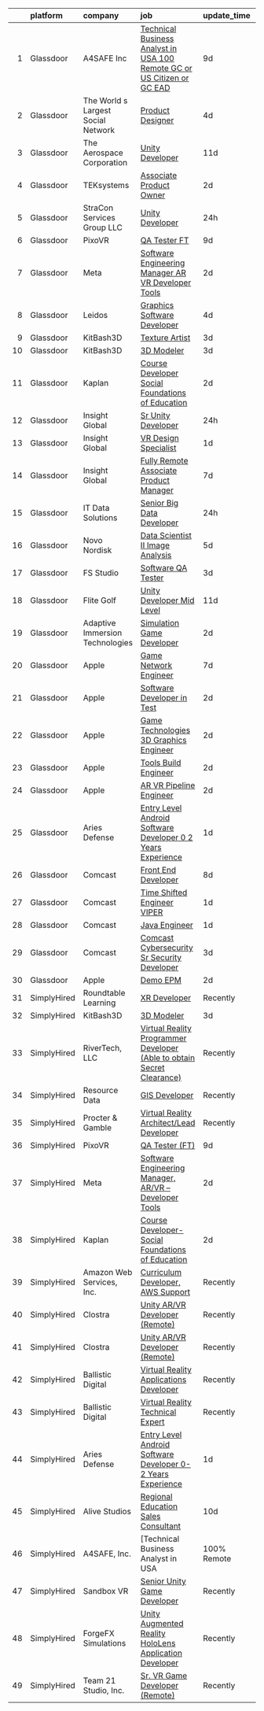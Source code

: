 

|    | platform    | company                            | job                                                                                                                                                                                                                                                                                                                                                                                                                                                                                                                                                                                                                                                                                                                                                                                                                                                                                                                                                                                                                                                                                                                                                                                                                                                                                                                                                                                                                                                                                                                                                                                             | update_time   | location          |
|---:|:------------|:-----------------------------------|:------------------------------------------------------------------------------------------------------------------------------------------------------------------------------------------------------------------------------------------------------------------------------------------------------------------------------------------------------------------------------------------------------------------------------------------------------------------------------------------------------------------------------------------------------------------------------------------------------------------------------------------------------------------------------------------------------------------------------------------------------------------------------------------------------------------------------------------------------------------------------------------------------------------------------------------------------------------------------------------------------------------------------------------------------------------------------------------------------------------------------------------------------------------------------------------------------------------------------------------------------------------------------------------------------------------------------------------------------------------------------------------------------------------------------------------------------------------------------------------------------------------------------------------------------------------------------------------------|:--------------|:------------------|
|  1 | Glassdoor   | A4SAFE  Inc                        | [Technical Business Analyst in USA  100  Remote   GC or US Citizen or GC EAD](https://www.glassdoor.com/partner/jobListing.htm?pos=111&ao=1110586&s=58&guid=000001824ddc0cc4a8c3e9b3a52ce299&src=GD_JOB_AD&t=SR&vt=w&ea=1&cs=1_1a73aae0&cb=1659163643446&jobListingId=1008017367804&cpc=1CBFC3E34E2A31FF&jrtk=3-0-1g96to37nk631801-1g96to387ii0h800-4e729734204b6929--6NYlbfkN0Bzkuy17zoNwKMVjyusHhR7JNYo3SmelKzW8jp1Pa4Tk0S1mKZ-8FqdwqqGS5QzOSmhHWc95M_u__2mHa1wEqPq6uyFGQ2tA70JR41NEDhxdp4vo29-oZjl3DtDidIlmjefDTGDaHjY37ZOjWM5d30Ov0BLUL7i7906JPhEPHnMAkIERW1iyXZ5_1qtk24qwO7rTmMNuJGjkgv-Wfk1RW0jpgJswBiPwmFRfw9hEXARhn2RSI3o7iDX13xPw0LfYIgZ6u1WwapAy6843WFGq6M5ImEK1qRBzkeGgxhBfiSOxiEF_MIYaJsD2Plk4tpvdL-HR5aeP4zPi14h_UMJUEyMNkgMELLLpzWHxV7lLLGuzERvNDuWovKRsqC_Mv9xGy1yURlySvfplLWUn63tn1YzLg9Bd_1xrb6y9vc4sRSnNd8fkpG9kJIdBHGbnzQMHiztvLg4L6OYkS_aRji03-puumIR43Ztrsna6GSzrnO_3HoGfxvi9NdNYkPd0kgLAoyTu7HGmDM9rcl5k0m38SuIMCUysMDfzLoQiUWM2D9BMRCVujuR_gyI7oNLIllZGn8%3D)                                                                                                                                                                                                                                                                                                                                                                                                                                                                                                                                                                                                            | 9d            | Remote            |
|  2 | Glassdoor   | The World s Largest Social Network | [Product Designer](https://www.glassdoor.com/partner/jobListing.htm?pos=118&ao=1110586&s=58&guid=000001824ddc0cc4a8c3e9b3a52ce299&src=GD_JOB_AD&t=SR&vt=w&ea=1&cs=1_f75549e0&cb=1659163643447&jobListingId=1008029344286&cpc=6FC5BA77C9A4CD78&jrtk=3-0-1g96to37nk631801-1g96to387ii0h800-9038949e2b442817--6NYlbfkN0DSgjPPcnEdvoK3uuxfISLALE6pB1FR7YSHOr_tSg5_QGIhoz_2VqUepdcKLBLI_zT0NNf9qMDHy8U3JDrQpA59ZuLrOf4dCOabAlPdJThbn0idJRgoi3nAMvGzuK-IiTumMQNc6q0RpHt-2PUkvL5rFLaB3SvVYMJY5UWoLVAIzs_H03jbNn14KiiWui2iPdwHA8ZyYnEg0437cBV8YkTwAl4BaCIg865q4tGzgEf_nVyrzzmEWdDylC5EJhsHQFrWd25otowlJXSjXItfIOJ721tbz-bdjtohkBKuYR-q42jn_BH81pWDN89Xja5zaZEBzV7jk75WFAbvFXxpK4-knJaxAYca2P2KrDI6G46rif_j9pVTraSuMwOHFyStnOtYNk0OY1C61QmJIIvI-f8oSSp89E_SKxIIDUXUpXRcTLBgKtSwDqY7e1Hut1yUEoh-nwZkzhVDaD-8YjOGdLNIdaZd8RZ24HHanQQGHfywEcRzHznJEQ_UsL0GLNsHg5u4qJGe4pDCdH-WScFairQWswWPEgUTNjt29l1PTGh_3OMlT4vGpCdK1QXZ_1ln3a-yzOGs02k0eQ%3D%3D)                                                                                                                                                                                                                                                                                                                                                                                                                                                                                                                                                                                                                                                         | 4d            | New York, NY      |
|  3 | Glassdoor   | The Aerospace Corporation          | [Unity Developer](https://www.glassdoor.com/partner/jobListing.htm?pos=125&ao=1136043&s=58&guid=000001824ddc0cc4a8c3e9b3a52ce299&src=GD_JOB_AD&t=SR&vt=w&cs=1_3ed6edcd&cb=1659163643447&jobListingId=1008012132764&jrtk=3-0-1g96to37nk631801-1g96to387ii0h800-fef2804917813571-)                                                                                                                                                                                                                                                                                                                                                                                                                                                                                                                                                                                                                                                                                                                                                                                                                                                                                                                                                                                                                                                                                                                                                                                                                                                                                                                | 11d           | El Segundo, CA    |
|  4 | Glassdoor   | TEKsystems                         | [Associate Product Owner](https://www.glassdoor.com/partner/jobListing.htm?pos=120&ao=1110586&s=58&guid=000001824ddc0cc4a8c3e9b3a52ce299&src=GD_JOB_AD&t=SR&vt=w&cs=1_dbeb4d37&cb=1659163643447&jobListingId=1008032487080&cpc=3DB599BF2F4828F0&jrtk=3-0-1g96to37nk631801-1g96to387ii0h800-a55489f538c5820a--6NYlbfkN0AuKz8EBO1xHDEL7V2YF9xF3dC_I9B9i-Zw2Jh8clPMK9BxhHDJszxSyW718EipT5MRb1RPreu3BMepAQHA6vQyt1XpZbiBov7clswVV1lKmYoFbWZn2kAxSjmx40CgiJy2SV_JM8L7_IL3EsY5jqs66t7oBhdkBprE5mjkVAXBa6wRnZbFZQ_UMTfeEiITi57RWgfLK70FYKoLs6YdljSXyQPnP8FYhecTmT2nFnxw9mThT9XhmZnzOmOEGKlSkGKlM4F0C2NfZCFWHoWWKqfz2NZKnVrjEM_MPBvx-yk8yEjmzrsPk3K7HtQtse1wKN6wjD_8p5pkuPnu-4wNLXxR4IPVbcIyOsTauqbYjdlPd1BLD0qWt-CStEnoIXnuf6NO7hWtEu8ChhAUc52-TEnN7LZDpfTOgHPHU5bZ_N8wRaRbcVLprKICgh22IBp3J7B6zrtDbYqpKmGSG71KYIo3xOmq7UYvavhSYc7LS7sgU2kzu9i43Jwpt_Q6yP003J75pJkbxaMZpFW4rIyOWZLwDB5XWsl2PErC7fJXLu0d1jzp3iPUE5oKvIi-t781dl9VrUDHl2ic41DXjB7E_IyS5boiUKliB3X85dvBoMNWBwwQLhc5daO7iKeXukl2HGN8XNr7-X938p_YRxm6jsMbvUBr7Gj8YB5va3JrLQNtRAjo51w9lYLKDC01ovIjZ9Cxus8AfeNEZKenV7yfdS7DnmSDuk1UiZQYkQh-nSczjdphrlbgzR30cEgr04_yNvB4o49faHJcb84HebLJhUCcPod_MgmXptFkkRg6EZ5K_5eTOlx12uZrH1FHGXNyj7NuG6XLaurANrzxo7mZGS9WcwpDzwjERvBGdclOkT2o4iPkSNE2dmf8aPM5JaJmVwEV_BoS1SNEIucioXAG4pJqvC8cfEB7zYLm3wIA690ryLHI72_eWAiW2W_SaJ53BB4%3D)                                                                                                                                                                                                                                                                     | 2d            | Tampa, FL         |
|  5 | Glassdoor   | StraCon Services Group  LLC        | [Unity Developer](https://www.glassdoor.com/partner/jobListing.htm?pos=128&ao=1136043&s=58&guid=000001824ddc0cc4a8c3e9b3a52ce299&src=GD_JOB_AD&t=SR&vt=w&ea=1&cs=1_9c77e156&cb=1659163643447&jobListingId=1008038469136&jrtk=3-0-1g96to37nk631801-1g96to387ii0h800-7134acc55a798616-)                                                                                                                                                                                                                                                                                                                                                                                                                                                                                                                                                                                                                                                                                                                                                                                                                                                                                                                                                                                                                                                                                                                                                                                                                                                                                                           | 24h           | Orlando, FL       |
|  6 | Glassdoor   | PixoVR                             | [QA Tester  FT ](https://www.glassdoor.com/partner/jobListing.htm?pos=127&ao=1136043&s=58&guid=000001824ddc0cc4a8c3e9b3a52ce299&src=GD_JOB_AD&t=SR&vt=w&ea=1&cs=1_161a3e43&cb=1659163643447&jobListingId=1008017269943&jrtk=3-0-1g96to37nk631801-1g96to387ii0h800-5dcf3cc7dc0a290a-)                                                                                                                                                                                                                                                                                                                                                                                                                                                                                                                                                                                                                                                                                                                                                                                                                                                                                                                                                                                                                                                                                                                                                                                                                                                                                                            | 9d            | Remote            |
|  7 | Glassdoor   | Meta                               | [Software Engineering Manager  AR VR   Developer Tools](https://www.glassdoor.com/partner/jobListing.htm?pos=110&ao=1110586&s=58&guid=000001824ddc0cc4a8c3e9b3a52ce299&src=GD_JOB_AD&t=SR&vt=w&cs=1_eae08205&cb=1659163643445&jobListingId=1008033314231&cpc=155EB9D5185558AF&jrtk=3-0-1g96to37nk631801-1g96to387ii0h800-2b621683bd873ed9--6NYlbfkN0DYl4UJW4r1Vl7FEn6T9F-rD9lpC-0oMJVSiWjK_MGUd5ZxEn957iThda3zHpNlLYMzIMMofjPsMcFAgfZAR4LPTm-VfDD-IC2pjQZ-ok1-flvlvJ1mcUYmCTq3w-eLjkBh4J2IownPfHKQQ57-Cu7Hgz3SS69Euod-Q4gtsyimYu3cZvF6XCUCIVBdM1nOa3y7Yy0Z3zbx2HAZtb1IX0K1SR3uFdNnmfPLkFpmQs1Cvs1GFLc4tgKXVic6cNk0PvjkgOZu4qEOhbuWXWsEtqwsV9QkNW_zdW1IRj3P1-3uk1dJNNk7S5YFr_nlxAoD2fdJ1sgwdPPQKObyTmwTdT-rrNPwX5gDyxnrrUWYOBNjOGXrUITYhwe08FGepYo_TFj84mcD836iWA6mCdHQhvOCT3Q4JFSeNg3HnFt98jCt-DJzDrokqtd9rElpfJu4Dvx6e9wIN_5fXFXBA5kE1R7rpa7roYWQg6uQkmMBaYaU6u0GeMoIO9rJ3tjq_6Xjbd4h7VhYH9XxT2FXboLqXKQBcRAq-nMVq1VMpOiiIO1vqbgqMkG2Ixbq4q0FxyMk0ICCaDW46qAV8ZFWukEF16L66S8Vs7YEygmVi6_jmJ5-37CLFtMs2Y4BSyIwrLUIFho8dKQo4fLIUE9_otIoE9QQ5IYP72WijtzfCzmK9tMTr1WIgeae-X8M2-nWSzGqt9m1y6KOKfcfZu0me8gXpOB04EfJ2py17b86qKNVj-zak1u21CcoZR_GJZdfsuu8kRjj3hqe8CKiDQxXqVJmNEZX_7O_3bNKwUX9qEsj6s3CLgoUlFjPw9bfhs1VR1GXtfyvTVJG06wLm3huPhxN0J7m85o0gL5nhEEgsDtEcds2Ldn9F9NmYkfVyx0swvdV2e78YsbDVZ9qB0IsJXY_jyY89CQ5yiQ7hPJMLZvmF0w6Nts2JMyTKWvvgvWK-H2T4XyXVxm886kmg9Iev5BP6eeQ1vlHy-dj28IW5oSw5s623VjX5gwLYeGkFBEfhmIIQ8zU-jPIMHQom33jvO-Fnjy5K3LjgYoR88ag9FSGzd7k4g%3D%3D)                                                                                                                         | 2d            | Remote            |
|  8 | Glassdoor   | Leidos                             | [Graphics Software Developer](https://www.glassdoor.com/partner/jobListing.htm?pos=108&ao=1110586&s=58&guid=000001824ddc0cc4a8c3e9b3a52ce299&src=GD_JOB_AD&t=SR&vt=w&cs=1_2d11fd09&cb=1659163643444&jobListingId=1008027833913&cpc=84DBBAA61F05C438&jrtk=3-0-1g96to37nk631801-1g96to387ii0h800-48feed5ef6027a99--6NYlbfkN0CZUO70VSdYKA8PR3jfrSh5ljhqJhfDt0PzQCMubt8cRihWbmqO_-Ccw6DGinMZCyK9iFGF2m3zQXYSVf3gj5u22JEE2fhBMmrn5Farml-K2TjGaiCGyM5ixBpuQ3sT9Ft9XVUQjS6XlIheo2Etwxsz0_Kx1THjwjCAp6ii9gKe-55Sst9blIAKLtrAfMsFvnxvv5o8_OBXxK1pnIwRfX5NYn8zC4Y_2ezBVlFzGZbxGeU5Qm2lG2UAf47CFZEA-GQbSrUnO5FPZryepHonMDk1iUxucNxDFOGwZRUOpyIESeGyqMVdkroBGr2qSLG5x47KfJ3xLTHvaaMuflzKPIqMZAllCxQaFvzaSO1htxmJgkNrwIzbLkq66lct2DVASFBYl0mqkL2Yt-r7SITP-tZ6Ix9Wr6nE_GegJo8TSDLvsRSYTtR2zngs_x_6rQvtAflRoQaXDAvWzYw4OKuYmuZszikk1CQF5epIHbEvnR_u5SI4jUmfgThW_cd2gBoFLh3eU3_EsG6Y1y1KLzLHptnjDNCqdE10cjC70dVPIOrhxquyf1z84Yf_ScQYtnSnS-pRzv2-eNZ2eLVlQ79uFw3RQHnky4IAxa9sxRJ3sOEDW0weIotwSUhb)                                                                                                                                                                                                                                                                                                                                                                                                                                                                                                                                                                                                               | 4d            | Bethesda, MD      |
|  9 | Glassdoor   | KitBash3D                          | [Texture Artist](https://www.glassdoor.com/partner/jobListing.htm?pos=122&ao=1136043&s=58&guid=000001824ddc0cc4a8c3e9b3a52ce299&src=GD_JOB_AD&t=SR&vt=w&ea=1&cs=1_31c83650&cb=1659163643447&jobListingId=1008031970276&jrtk=3-0-1g96to37nk631801-1g96to387ii0h800-d8862ebacd634d68-)                                                                                                                                                                                                                                                                                                                                                                                                                                                                                                                                                                                                                                                                                                                                                                                                                                                                                                                                                                                                                                                                                                                                                                                                                                                                                                            | 3d            | Remote            |
| 10 | Glassdoor   | KitBash3D                          | [3D Modeler](https://www.glassdoor.com/partner/jobListing.htm?pos=121&ao=1136043&s=58&guid=000001824ddc0cc4a8c3e9b3a52ce299&src=GD_JOB_AD&t=SR&vt=w&ea=1&cs=1_e92190a5&cb=1659163643447&jobListingId=1008031974256&jrtk=3-0-1g96to37nk631801-1g96to387ii0h800-52dbfb2fe48990f3-)                                                                                                                                                                                                                                                                                                                                                                                                                                                                                                                                                                                                                                                                                                                                                                                                                                                                                                                                                                                                                                                                                                                                                                                                                                                                                                                | 3d            | Remote            |
| 11 | Glassdoor   | Kaplan                             | [Course Developer  Social Foundations of Education](https://www.glassdoor.com/partner/jobListing.htm?pos=126&ao=1136043&s=58&guid=000001824ddc0cc4a8c3e9b3a52ce299&src=GD_JOB_AD&t=SR&vt=w&ea=1&cs=1_5eb266c4&cb=1659163643447&jobListingId=1008032995009&jrtk=3-0-1g96to37nk631801-1g96to387ii0h800-c6080bd60cb4adfe-)                                                                                                                                                                                                                                                                                                                                                                                                                                                                                                                                                                                                                                                                                                                                                                                                                                                                                                                                                                                                                                                                                                                                                                                                                                                                         | 2d            | Remote            |
| 12 | Glassdoor   | Insight Global                     | [Sr  Unity Developer](https://www.glassdoor.com/partner/jobListing.htm?pos=116&ao=1110586&s=58&guid=000001824ddc0cc4a8c3e9b3a52ce299&src=GD_JOB_AD&t=SR&vt=w&cs=1_76f67e7e&cb=1659163643446&jobListingId=1008038278685&cpc=334ABAF5D42DC775&jrtk=3-0-1g96to37nk631801-1g96to387ii0h800-e19aa6b1c1b417fa--6NYlbfkN0BKkHZu3wF05EeDimN_p6sYpKCMArvwa95YdH7UpkaBCqc7l59Erwqcl-ZxWPl_M-nMFrIrP2HCqaSz8OJtbndy3ElnA6s2NjEZrg5NfOJACGd3KfWXulvqsyNY-KeSEd65AOfi0YfAvLuYoYQhDVkeXir-2GY0vJJvgUfToR9cNf1mCkbP5mbPNyrBSSty-GisrgGcjFd2UT7ZXk0RU08stF67vwF6ZFrU2pTgoOKbyBcTLohn3bBoYANE909ef_TGpUY63apSNrlOrkoPxAbOAs1OlSFmcoZA2bORHRZn78iECj6ruvr0QkeGkqxWeo_pdwBQpFxYMEG-sQTOPZxgCKqYgvL_ebxNOBnYIvHACnyLXNrcGI-XTU0E5MtVWKsi4jkYziC36Qc4u0aA2Z8Tn4KgCx6ajmJa0cFLBMHncM5zjkEcCPvMWcO84Y_WM3MVELE8nWh4mfB2E7HWioGUycogKGUON7GCRfrmFj6SHg%3D%3D)                                                                                                                                                                                                                                                                                                                                                                                                                                                                                                                                                                                                                                                                                                                                                           | 24h           | Cleveland, OH     |
| 13 | Glassdoor   | Insight Global                     | [VR Design Specialist](https://www.glassdoor.com/partner/jobListing.htm?pos=119&ao=1110586&s=58&guid=000001824ddc0cc4a8c3e9b3a52ce299&src=GD_JOB_AD&t=SR&vt=w&cs=1_7d1d6086&cb=1659163643446&jobListingId=1008035772559&cpc=654405A9B1E0A9F5&jrtk=3-0-1g96to37nk631801-1g96to387ii0h800-1f523f20e267ad53--6NYlbfkN0BKkHZu3wF05EeDimN_p6sYpKCMArvwa95YdH7UpkaBCqc7l59ErwqcW1X0QHlaD0_NXj71vWTBEE88Jl1PBep6NzOXN4_Xl_0kC9xFjc1ZsfeFkzzC8yE5Lm4j_bfyQ3Dkn5rsPpL0pK2IXuXRLlPSD2dwTDaxjbtfKZAMtnpk6TUzB-ls8qYJaGEs19p70jKEM6YFDe2DBOjw4KCEUnTOkjXqIPoZd7DngwNiaVnQNKO6xiOgGI1d84-8dhPcCVgze4WzOtIMeuClsrlKLsXy706Z8Tli-b5dt7rGpeUDfwN522cyfp6ZgFnMDMQ89hI8u3oSeTjXUJSCKoRD5R9I3Vq8L-bE1Q9OQ8jhfpuVdtrdAUPjCpV_hvWHnt0RgkQnc50B7vXTSTs0HWopECtPWKkqXMJJdR7ElHBTzdYfJ796af_Spp0lge277N09va7nwRXrmZgKOcqTXsd6MQOLt7ITOprKuxUmMgSAjfG7Uw%3D%3D)                                                                                                                                                                                                                                                                                                                                                                                                                                                                                                                                                                                                                                                                                                                                                          | 1d            | Gladstone, NJ     |
| 14 | Glassdoor   | Insight Global                     | [Fully Remote Associate Product Manager](https://www.glassdoor.com/partner/jobListing.htm?pos=117&ao=1110586&s=58&guid=000001824ddc0cc4a8c3e9b3a52ce299&src=GD_JOB_AD&t=SR&vt=w&ea=1&cs=1_f1f456f2&cb=1659163643447&jobListingId=1008023392156&cpc=8795CF9063CD573D&jrtk=3-0-1g96to37nk631801-1g96to387ii0h800-7355886ae8b88959--6NYlbfkN0BKkHZu3wF05EeDimN_p6sYpKCMArvwa95YdH7UpkaBCobj99dZAfyuOw_pJhN_7TGQYR325BNPyDYsZBdNgOrXFSvqNRxKerAgAsxKE4CFWWKq_MXcrGD-M52KSz8AN-LdRWXmhADy1WUaQFA0eg_V-8GS9eWJ0Be_s4QnEch14VedCZ4mRCOjVA0jWHIe6T2kR1c4sjMerJLv9XOF6yjA1MwQZJdikhTMMb7iDH4T08A5ouKKTPNTgPlghXKTfG2yRLvCoB2awMxJwt4EeTmcT45wbAjST8tGq0U4fU02NUdOltoNESDxQP-sODkG7vCJ-BxdaSTOr3pTbHlQUdegiT67jn11FAhRuH9AXZzDRSu36X_JXYGMFND8qLfOieileUIVAvgJODkvbyuptyCl-9jcUA6fQlrjtTj4kCuiu5XDsM395vdFHwtbK3rbVlQ0-7GL3X1ShJBzeLvy2jmK0y0q4Gi8xODCc6L-mMvzKu9S601hRck_MDEP_G6BE3yydy_OvQv5cWUNaXQvhtXtQzfnRj-4kZo%3D)                                                                                                                                                                                                                                                                                                                                                                                                                                                                                                                                                                                                                                                                                 | 7d            | Remote            |
| 15 | Glassdoor   | IT Data Solutions                  | [Senior Big Data Developer](https://www.glassdoor.com/partner/jobListing.htm?pos=130&ao=1136043&s=58&guid=000001824ddc0cc4a8c3e9b3a52ce299&src=GD_JOB_AD&t=SR&vt=w&cs=1_ff427a93&cb=1659163643447&jobListingId=1008038434078&jrtk=3-0-1g96to37nk631801-1g96to387ii0h800-83ec1623fc7e7619-)                                                                                                                                                                                                                                                                                                                                                                                                                                                                                                                                                                                                                                                                                                                                                                                                                                                                                                                                                                                                                                                                                                                                                                                                                                                                                                      | 24h           | Remote            |
| 16 | Glassdoor   | Novo Nordisk                       | [Data Scientist II   Image Analysis](https://www.glassdoor.com/partner/jobListing.htm?pos=101&ao=1110586&s=58&guid=000001824ddc0cc4a8c3e9b3a52ce299&src=GD_JOB_AD&t=SR&vt=w&cs=1_11e92658&cb=1659163643443&jobListingId=1008025429265&cpc=4D489A1B82E31BBF&jrtk=3-0-1g96to37nk631801-1g96to387ii0h800-5f91656e5ecc84ea--6NYlbfkN0CwTb2KBSy5XqLXEHj5_mYBmDWKOk7XTvk_LICJOppi7cB4B2F4ZeEB2sl2BCaugXa4GCU8ZDSFPZW3jrzfv3yv7NCyNho3MSNlTYDjKAxqyFNClr9Q0FcEL5n7F35DIvLjTUgW-vfma-ZByFgcFC6SfSTj09TAHXPnSOhKVW04NK4NXMkdE37gj_flAE2lpvErmYt2cg2FrGUoSE5ctd_HKuKuZ8qofHQ_NPcHMyPchKoML6ZnyF0nmkT0HN4wsmIuydasyjL9nMKel3MPyH2VW5KiZnvcvOfSiBZf_4pKxlEp6pc--Xc5DvPhQj_yfP5v8ubUEt2a9Yj_toUScoQnXvVoelZoS6NQK6L-_NNlEtOGaEkEW5oqeaN5j_Pbl3CU0hduwPSHQlUlATtil6Kxb82rTC_VicKzdsFe8vL9PTjg--Vx5mLOVmAvQIPMzXfpfe7H0uUc9fe5xDJ64eIlYcWc40P9_l_O0a-mAdNib-amNXskzl_JCby-xRDnFyuYnCVDa1dsUO6mDIeO7zzswQguWv-lch1LqsDAkvyunu42Nqz9d4BzqTyAMAzkYnnAe5WEFpRb_YS8llTbHyCxjsAdffvZ1otUzcb8MvSBYZ3nsnhkIJtce-jHLEDvGftmx5dHACl43me9WPyWjnVxnXXIgU8bwMZULzhoie2KoQ%3D%3D)                                                                                                                                                                                                                                                                                                                                                                                                                                                                                                                                            | 5d            | Lexington, MA     |
| 17 | Glassdoor   | FS Studio                          | [Software QA Tester](https://www.glassdoor.com/partner/jobListing.htm?pos=123&ao=1136043&s=58&guid=000001824ddc0cc4a8c3e9b3a52ce299&src=GD_JOB_AD&t=SR&vt=w&cs=1_05816a5e&cb=1659163643447&jobListingId=1008032260231&jrtk=3-0-1g96to37nk631801-1g96to387ii0h800-6b42f56fa9a2d565-)                                                                                                                                                                                                                                                                                                                                                                                                                                                                                                                                                                                                                                                                                                                                                                                                                                                                                                                                                                                                                                                                                                                                                                                                                                                                                                             | 3d            | Remote            |
| 18 | Glassdoor   | Flite Golf                         | [Unity Developer   Mid Level](https://www.glassdoor.com/partner/jobListing.htm?pos=103&ao=1110586&s=58&guid=000001824ddc0cc4a8c3e9b3a52ce299&src=GD_JOB_AD&t=SR&vt=w&ea=1&cs=1_82fe43ff&cb=1659163643444&jobListingId=1008012200941&cpc=AF8BC9077DDDE68D&jrtk=3-0-1g96to37nk631801-1g96to387ii0h800-2ed91eb2bff1af8a--6NYlbfkN0D_KRozbKJx95I3LRYgbj09bqBDFeyQG4s8tCOB31p2DFF3XWjUbq1KyFIz2p5qTCcJE-tfDGeItgF3YqsHxqmWmv_fe83BmlIU0WgDu5uJxBbYiuDddGZhBDpUzgYV_vmtzXvB08EMIDWI2OXG29cWyCnCkApuGpnUrcgpkVhp-EePomp4q814zikpbXCgdd3FPBcuyjxhwZBl26045aIZewVDvWtZIqDr-GX6b1LdfuGg3jYy4Ec1hg9-NNzpHJb7nSTTFA2hbWy-d_x6UxU0FJjchPnQa63qm06LrMymdWeU238EW3Tfo8QGH9NaZo5JFWrBJj9qz4Bdxl8Lo99cWIp-14mgJm7XjbivhcYj0grhQJwZjKaBUYaKHnBHsjLznn7uCGeNEo3mDpdfrE-WQf7hVaifj7FjClrsCT_hPpotw55HhxW7QxBVs-1xM9ECkb2W5JrIdUFa5SOug_owYn4EH8203Xzf-R02H306oGMi2rtfY3V7gyFY3wPa3SQ0PE0jQ9TPrQ%3D%3D)                                                                                                                                                                                                                                                                                                                                                                                                                                                                                                                                                                                                                                                                                                              | 11d           | Dallas, TX        |
| 19 | Glassdoor   | Adaptive Immersion Technologies    | [Simulation Game Developer](https://www.glassdoor.com/partner/jobListing.htm?pos=105&ao=1110586&s=58&guid=000001824ddc0cc4a8c3e9b3a52ce299&src=GD_JOB_AD&t=SR&vt=w&ea=1&cs=1_8c23f63c&cb=1659163643444&jobListingId=1008033134992&cpc=9DC6E4D8324653EE&jrtk=3-0-1g96to37nk631801-1g96to387ii0h800-8696b9e614df0506--6NYlbfkN0Ah9U34QtNT-Rg7ow0I6j33eRcaaM9l7k5iW_6MlROAU0HQnuUL2uxLKSiskT1dvNKJrLJNOcVfRYh6zJkw4erGg5h66n8ksKwr6mUwUADIHrzs_MmvP5G2FHV5Qsh4jlJ6hb429Zq0t_uQi2QjuGsQrYuVHVmrbkVoaVQkHIdGtPuDinc7CtWL0V7Omp8Ej6cw59bb6iNSnw1iVjpf7_cP5Qsx4AXExpW35kxbUcbuZf04-HIfOPrpMolQmnoiZMfmcB_zEJmeRRt7M8d_gbfstPExDFfyKouIf8LzOW1JBEND2IBP4kXBgW6y8HNZKhXBB5MIrOVDxoaFEGasLRRZVbVCWvzMeL1XyJeR9UZhjh7s2i_320nj1TDuX_D1kwkJQ2_aLDgEaIFFqz3d9-QwdpNPb5NcieEEB4R_QpORlot9BxMS-yNtXXcZbMaQRI_eELZRFFQ8h2-YdkrwQcozY6f0yMLhCEd8eHgNIuQ6SC9nwYJbeKvRDZKRhSW1CP0%3D)                                                                                                                                                                                                                                                                                                                                                                                                                                                                                                                                                                                                                                                                                                                              | 2d            | Remote            |
| 20 | Glassdoor   | Apple                              | [Game Network Engineer](https://www.glassdoor.com/partner/jobListing.htm?pos=115&ao=1110586&s=58&guid=000001824ddc0cc4a8c3e9b3a52ce299&src=GD_JOB_AD&t=SR&vt=w&cs=1_e084befd&cb=1659163643446&jobListingId=1008022113456&cpc=3BA4CE39D5B5DEF5&jrtk=3-0-1g96to37nk631801-1g96to387ii0h800-b80c7f8b33b4ac50--6NYlbfkN0BvKrLyj5gPmtZO9T8euul8TCxuuKNOtzRJOomxnwSEodTz2Bc-sPZl29JElYHfcoQU6IqpX7oKbS2Adnmfb_-JQoUQ9nI8MKcHeT53DBgsJA0Bx6spjde649WbZGqSd97PL0ZKLmQdrmYKLls37YbgRtyrgox1J6C_j09Uy9pOZBm8u7Q9N-M_yswb3bP8RFVzqWOTXhENMQyRCnovsSZGoA7sf-tUaLgvXdoEz7b8B7FBZJXpIQVcO3uAFTmV_hF6LMEDcCpx7bRbYQ4O784Je1b3VvycDwBtZoYoJ8sxk5LfHe-3C3x0mTYDg_WCx6Q-h0f_PfW9_FaM9aA7O5LlwwcJC99yiXIR5GuqjifXZVxrWOBkMrSRfseCxHzK_svZwpWGFmBKqd8IUDtiH86AypFywN-NNq3dg1nm2X_mp8Qb3M6CeEbIapziDGbjDoWiaR6PwVhdn1xUWqESAmbMeDLUP1ZEyBIb17XT22VAzDKYtlwhmxl_Bxz7WWfJ2y5qOnZMY4dbgyCg2-ldw6vM_zhj3IeQdOdlpCAxT5GNeiteoftqP-Ut3i4OoqHExoFOTnn1LHFw0gihUHchfk4v8uvSOUuFBIhr2ltV6YPoXrp_ar5T9Q7G52NknNZ6KoDyUzZEJLk36N20p8Nmt8JxKU2mjxtgnXbLdXw3iqzvA-8WNWNj4izxSqs0CetCIVJXzpVXXJu7KriuYMoYeKIOt_Qi_c74WTzA39t5r6kB6L8dylnNJ7s-ojfJCxLKsvzE2UrL7ynYvPrFcG0OUR1xUH_FsdEOH9gRqupFQPQPWe5fh0oLNxFgXFEPLXRnsPtIMLY4BIufAqMDyZChGhbcSw7mUtcGa9wSpfxpRbfY1zdXL6VhH3TE27h7rNe0LLPEnE00L2eE-9rCV6lGWPgTwopbxOwox7mcfOyTdS03iVN91HaB0XVAUt9k6p3AiT797B0nCJBUYw%3D%3D)                                                                                                                                                                                                                                                         | 7d            | Culver City, CA   |
| 21 | Glassdoor   | Apple                              | [Software Developer in Test](https://www.glassdoor.com/partner/jobListing.htm?pos=109&ao=1110586&s=58&guid=000001824ddc0cc4a8c3e9b3a52ce299&src=GD_JOB_AD&t=SR&vt=w&cs=1_554b6973&cb=1659163643445&jobListingId=1008034378637&cpc=AC285F3A3ECA6BB0&jrtk=3-0-1g96to37nk631801-1g96to387ii0h800-2cf6c8780da64479--6NYlbfkN0BvKrLyj5gPmtZO9T8euul8TCxuuKNOtzRJOomxnwSEodTz2Bc-sPZlbtkML8D-m4pJ3pgl7pUc194n20pf62cL8wFuh5pcduFE9XGm72tASPzQTilL8HJgpIvbdD4nK83G96VsNA5Lawc4IR9A6r_m-u-zDmJLv95WQgV2AbBs1MWfzwXw-Ez0k53h1p5iKrW7DAdCFsU4X8NrgXC16RU2gof9kQJIy0GBOcE7lMWLSfNsXZjMW4L0Bh71_FluNbSSkSgmIg02ctcY9ufk6prBpN-mJENH4HkfOwCqYXgRT0q3k04jNI8HdUNQ8h7AffvbFBkMrZIO3yUPujYIaoBi5iAjSTO2n-wAW9KkCO4Zocr6aMmodse80spSaK9B7zGApv73z8luLGHHKZF7V8N_dMqKlG3qbXRnearNsqEKUapPHIXwG_KJf84ssmAZjT3f-gElv5Q-oCs8bfTrpeInQi1MBfXEzcET3Hy5cgmUIg_3_VLwYb85wv1kSoq9oTGSkFgDQfTAEUxM-FCnoMpJFCllzalZvaret2ET9IYRampTsuHrlHnHz0_JelZ1i35bKg8sZeF7mSFABK21iQ36jljYRwcf27Xd_1U4UgGTcCxXicIPfpi8xgEygTQCiTSjk0GiStHzZqSIMw2ykIhxDWCkP1ITtilBxCwQNgytVwwC0Hdq5wKQfIBNWlNLyxXVGyZYqAY9-jhutdEanyAvv0HfP54XnBn9CKamyxOM5wzPZKQhx1EghT8Q30dK9f9rx8cFwhTSeUSYr1ZDaaesuFOxsQHBX-Woz9Uy2u845sK1vgm77sxmp2hmy3okkDktjtwpKY4dJfaW1K59aNGjPn2Q2DzUxczVSw72G2jryjcyODWwsihwDIItKhtbDIDxjeu1ZSyCd7-6FeLP8-XzutbDCplqPXRedmuG4vQTQ1Ge1kqIyQY-HZp3jdFXN8GhGQwLsg2wPg%3D%3D)                                                                                                                                                                                                                                                    | 2d            | Boulder, CO       |
| 22 | Glassdoor   | Apple                              | [Game Technologies 3D Graphics Engineer](https://www.glassdoor.com/partner/jobListing.htm?pos=113&ao=1110586&s=58&guid=000001824ddc0cc4a8c3e9b3a52ce299&src=GD_JOB_AD&t=SR&vt=w&cs=1_bee741fa&cb=1659163643446&jobListingId=1008032497163&cpc=654405A9B1E0A9F5&jrtk=3-0-1g96to37nk631801-1g96to387ii0h800-ca672a3e76206ec1--6NYlbfkN0BvKrLyj5gPmtZO9T8euul8TCxuuKNOtzRJOomxnwSEodTz2Bc-sPZlADHp0xxmf8UDg7Wsy5zwi8lrHHY3EeYHKmdT3Vj6Ckdsl7kLbUeE0RCaUin7NICkxT5Jn5CFcSdKW6xZg3rnV7OSRdgaJQuoh9NlEwUIGtFK5Bwz_J8sGCKa3WqO262_XVAkrx77RjNYLE8AsHTKI1T1bypEQVoM1a0zebYHeSGzgi-dM1QertKmibD0pgxLVu7IXjdY4X4M_i7hj5RghfMVClE3Vtdrh1jLB774u9cBUua2pc8TPcZgGSt8jMXTR_WfUCBG9HzzxCttfI92utKXSYTF8aPg_s5nVyOqU_KrCnjnAUtVVISk0X-LUIGTomCfz-SqHh5rLNjzAzGdE6jUGF86qBgGU3jFxwm2Eymr9YZuKU-PxVRMVMwgZp1uVmN-OQ4nUwZsIBE8nHsviVfr6BlEAHjn1gTmtHPHAYhH6OZ-nYw7copv2uyBMfP7WMXhxPVk2g2kZmfN4nczvuDXkyPH1ls1Ku0juPK0KbKnZ2-Eg66XkAZbLJOWmz24MOBYbHeJqL_3_7rUhcm8IaWJ3M6YL7ZjpBIp15w0cjH7r0is_Z9wnf4zXCVk12qhrCiIav-ZeZIIUVhQlSSjoclRY1iH5_09u8jvoRpVNPfKuMwN04AGgE1GBtMhnpZVVbiG8vwdcTIMpSBTDsBV-gtucctv1p3ZEdPNnHtrCTkKBD5iCdNJWmvl8dCtxG1lU8Xj8TPiGHgBkxh21A7wmjYyzzMRuEo2rPreelfh50I91ZqGzoNzk8a9i9dkuKTuGsZxqEUYGPSc9Cz-U9AEGT-2YGnEdTnlaxVEmwdOU9TH28zBUp6RsXDC2OBXSkMe2leNUpRgggAw89ajSZAYpGl1qFjBgRas_tFAauTT8qYywHSBGc65ebTgkO-vDRdoVI6jdznkdQWC0myL7CU5ofRIB58j-xicSyPTe5GP8ww%3D)                                                                                                                                                                                                                      | 2d            | Austin, TX        |
| 23 | Glassdoor   | Apple                              | [Tools Build Engineer](https://www.glassdoor.com/partner/jobListing.htm?pos=114&ao=1110586&s=58&guid=000001824ddc0cc4a8c3e9b3a52ce299&src=GD_JOB_AD&t=SR&vt=w&cs=1_dfd49139&cb=1659163643446&jobListingId=1008032497263&cpc=F41FEAB56D215062&jrtk=3-0-1g96to37nk631801-1g96to387ii0h800-554d2e1d0a471137--6NYlbfkN0BvKrLyj5gPmtZO9T8euul8TCxuuKNOtzRJOomxnwSEodTz2Bc-sPZlbtkML8D-m4pCXpVVuc0iM6JfpMfDBrqsv3M6eLgLDJU9BVZz5EACa2Q3yqCTzDtcYFo4o5G00ELlGG7BEZiLlXhfy3LPOlmGatTlb6HuGGbbzPhhSfGhTiqCiXqvAATmGsDAjjsvgeuwY8aVw4lEcVX_kE3mGwb1f-qWRA5NdJN19LYs9mQb7rw0wGJdJEjgmFfhIfNdzqr0-9kZ8714azJX4bfrHzhQjv2Fo0xUwIncMNRou-A7dSDbnbyp06lMtEQ2ba7EuDRMtByXYSi6hrxCRdcrb4u_qRqewtjPI6vlryK3Iwppeeuahi9wkKvLNwBfzVksKEuijTgaSy6d3L7kAWW-pNDySwm4dRFO0yc6CQrlLXK0eX8otrfyMu-lw2a_RqdG_uJntEWa4TYdsLZez4zHFCJHNObPaL2cvn2lRFon_vb2frsBKumgI4X8OqqD0mECAFaYkPg9806f_ZV9udMVcP1NSNPfL76OtUZB6vHkXB7PK-Z5tqzKyNIFOUIwuDybhC1XXsOheXxsh1JrC0bX4kfboGPqZg6vPAEirlbUPmV5HqWwK53OPsgByWSnHRefgQp6mpnWyX93uASIhwXLFixij0mUkMrsQfX6rpaQgb2QZnb6K0ctk0Be78vcJFI8V2EQX8eWeEicRwfHclVqg4YiGp-RmDc4dzNOC-Z9LPg1INGJS0Vqu3Q9z84XxjHIN0ESMXkO-oHcsl2TTtK7jHF1oOILca541Ixen2ujfpvUOWqZWQf-nQ_Squ61WReTUTThb09z_AYr0X0eMJM9klFTP_6VXKwSF2RAp9dgkhO7P9dyrwz-YGu6NC6xQ0cWfhoAVWg2PVU61N6BwTXXXasEBCkzrJz67kgYHF1ktlwXiYRXbVKayWMhzdpdEQFgSOQ%3D)                                                                                                                                                                                                                                                                        | 2d            | Boulder, CO       |
| 24 | Glassdoor   | Apple                              | [AR VR Pipeline Engineer](https://www.glassdoor.com/partner/jobListing.htm?pos=112&ao=1110586&s=58&guid=000001824ddc0cc4a8c3e9b3a52ce299&src=GD_JOB_AD&t=SR&vt=w&cs=1_894fd7d4&cb=1659163643446&jobListingId=1008034378499&cpc=334ABAF5D42DC775&jrtk=3-0-1g96to37nk631801-1g96to387ii0h800-0cffdd0be085feff--6NYlbfkN0BvKrLyj5gPmtZO9T8euul8TCxuuKNOtzRJOomxnwSEodTz2Bc-sPZl1dBMH13w-jN6hrh9XSwbkvpD-JRuZY4SwAFmowryhv20W0ufhnxM5K6OWJ-i5BL9n2wmnJlXD-uDh2zdBkIW6vfd2hUBPCycBIOo98RSrZT_2dfW-xt4edXcDea4SnlWEwuG8VKH0K-htRhB8u2nMVNktUcwUGxY5nc-xSZrmBoBIjCT2sd-wvJ06UdJA2mv5OATqGSHyPrxt64w6Le6InFxlW8yXpktZ81AzUM4nukF2_l0BLDqiXNwRmc9gEjnhyBLdWOm9DcP_L2elIrwv8D_9S03HloQVucolVaUlt7oz2owAIa3fi5WLVwcV4Ifj8BG0xtZ1uN8amnr-X1dT-PVxcER3gkmIFVOgm4-_SvcVlQ7FwpwQqia5CJjOkEHQraWnoSOfubcfHtsoKnFJ9CkodMPvcWSA0181LyvjTwmNpQk9vxXrZY9P7BalpI7rC4AZdwTWnbhoq4eSMfEDGeHfU6ufx4M6JEeizh8Wef8rIMfx9QB8Fh0Sb3atKiwZReKeTNMHJFIqMuNKWEkEhalhxQgwyFqnJDwmZWvBp4FKb2hEl-QIcGxxeU36uUlgou7GLOiU7ffJY6S6FNFam9YmJsEdT3IydZzYeNRCOETmMKVu3qgGBx2zBTspjs0zZmWt9S7TXANl7NU4NA-OWMmICADpyZFTwEsf_SQGXxBvZAYXBcI0r-JD-b30uefPUhIGuXe1yF-By53cUnt3U5znd5l7SUVAzzb-4AwZCaaTju2ohIQRyGf0LXSzEaWJO7D34wc6qO9BvRHBL-nZr_Zjfsg6np3p6dJOSIsial7ZfmDupI49xYc6kkqlP6NLZrZ4dR8CNdshl9FEDRl-s2o8onwp2nRUuCs9DORjauQ3EEJfgzgBrrJJ8zet5d9aVPG2W6x98E%3D)                                                                                                                                                                                                                                                                     | 2d            | Seattle, WA       |
| 25 | Glassdoor   | Aries Defense                      | [Entry Level Android Software Developer 0 2 Years Experience](https://www.glassdoor.com/partner/jobListing.htm?pos=124&ao=1136043&s=58&guid=000001824ddc0cc4a8c3e9b3a52ce299&src=GD_JOB_AD&t=SR&vt=w&ea=1&cs=1_c931a2cb&cb=1659163643447&jobListingId=1008035254819&jrtk=3-0-1g96to37nk631801-1g96to387ii0h800-e2e55bc14105e4b8-)                                                                                                                                                                                                                                                                                                                                                                                                                                                                                                                                                                                                                                                                                                                                                                                                                                                                                                                                                                                                                                                                                                                                                                                                                                                               | 1d            | Suffolk, VA       |
| 26 | Glassdoor   | Comcast                            | [Front End Developer](https://www.glassdoor.com/partner/jobListing.htm?pos=102&ao=1110586&s=58&guid=000001824ddc0cc4a8c3e9b3a52ce299&src=GD_JOB_AD&t=SR&vt=w&cs=1_8c9d2130&cb=1659163643443&jobListingId=1008021147021&cpc=F1339989C5CB8906&jrtk=3-0-1g96to37nk631801-1g96to387ii0h800-a67970093ed42cf6--6NYlbfkN0Cj-KmZPsf9w80C8b1WzNVrlanjD2SXJjxuCbUWHsXPZlTAgGmdtIUzoKTi6fK6Wvbkrdpbd2C0H43IzCI6_QohzRn4p3_uIekYH9RzZrBYhIc9KC5j6DSAsk5C8NpgtPWmZhXRKBiKip_OQVzIdZrULOMJWClSr8at_lKYF7x_EzamZ6eZ6ECaaFeglEF59garXbEAkZhZHmZznSdpMzlITBw7mS3F9zrtSfZl8L88aSkdwqeqZxjzftXsRdEtcCuYCTFXWvU67CBNSex6Opf5VqfhMS9OOgIOBJwAv4y5Nu9rUoNqScfflEwbD76eopP6Z6RItA_mD-VKJClDV94ZQbgwT3kBz0f2MBCtZgtUIXqsJRhyXG6ma0aqVLobDLLPlVakAOrM3bHBqXuly8vVLqdmaIs1scI5PKUyFjtrRW7RWoC2TnakJL1mRW3sNQaokLE_ARb5qAqSDzsbDCkYCQT0gu9ZDpAApRkdxSO24Vwo2og99hbFJ2m5vFX5SjXklP5yVnfo82Y6fhS05g7A11C0gKskNhosMWOsXmgmIsuLwdYEOwvXjqwlPmqhJoA_C1rlIa1NVE9BtzNOaE0fV2z8r6Nnj4XzQDhpoCr0jZYJrgIuzi51LwxPoBMuNy_t47TdaZ7aDPTa-lGXTAmVCEth7K4V5E0fbaN9-z1a2zS68EHpb23Q-ok--oVDsdrrDJ1KNUSFLtovQN9nSMH8lNVojjovt4G84CHUdHIluoHk3jO_0q-tCTHTkUI_rw3geN9FpEfzafctBh53aLT6ipqM9pzqOD35zqQtoQTfUVHf405gzxEdx-VA27d6T2hhkYeuneG21ObNRnqODSkfZJjZA3JGIHXUGGoOHAumFXVxMXAsNAw1JQ1LCdxNhmGhU-dVIh6qNHC5K8S3-rdAFMbJSeg5Rf0chU4IbQkJH2ktZHSgp7-GRaY9UsRcoCzg0G7qVPLD6HiSB44XTgKcUhyskDEN9PPc8ahVuV_UV92TGdDdZn7cQN_hC8TyHW9UheqCjRmAa5i2FVyhUq_S5MNKbaKCMOU5xIwnetpArSJZr3YqVwIbYvcOeBAdd2TvIjgWHm6LahKOPMeyOACHfk9Hm8zrBEV2CxpGjGxg-lvh5Xa5k2GN)                                                                                       | 8d            | Philadelphia, PA  |
| 27 | Glassdoor   | Comcast                            | [Time Shifted Engineer  VIPER](https://www.glassdoor.com/partner/jobListing.htm?pos=104&ao=1110586&s=58&guid=000001824ddc0cc4a8c3e9b3a52ce299&src=GD_JOB_AD&t=SR&vt=w&cs=1_4ef59013&cb=1659163643443&jobListingId=1008036241803&cpc=D24EE3D704DEE7AC&jrtk=3-0-1g96to37nk631801-1g96to387ii0h800-04fd2616484b7bdc--6NYlbfkN0Cj-KmZPsf9w80C8b1WzNVrlanjD2SXJjxuCbUWHsXPZlTAgGmdtIUzoKTi6fK6WvYaumRs4qG5QKPQ1YMErYNwhAVHgRLO7ImsM2XZmBvY41VHXCpwXhYLpbF4niUt6IZjywuZrtG3zpjTTAHf4Eo-DuLVYa88xZizK_z_JQ5yQha9n2q0sFJ7X72xQP0KdChiqMynDeJpjX05pApJkUTbzmuhBtUFNHUdDHF6gc9WNbddkmMtntHSbID-kaR_LT-MUhTd4BieplAB4CJ7s7SRRf2QvlxZc2u49lKJ4rdXvwI-3pTAgbAFQYXlpnEYS1hLNkQfJxLYVDyHJ29iEsqw3r25XfSqdI-wsNugjFEbuXH9cTkaRHABLAiGaeFC7dU8b4vTQhPt-JE8juU7r0mLmXaggqE-JNvQSm6ivoLTO-lO30kA0mtIUxX6WPp_NQqBIchbQMo6vOoEPMsCbfXqnWbCKEj91HgDgHoahM9aXAfqzV7n30rR8OPxoftfVn7S2ax23U5fZTEhnx3eKzr34UTr2I0bDdS0PcbWsLMbn_cImI_BgbSiaKwSTTQiYOHRaKZsnsMwo7qeRxUVUpBipKolXcc_w0Vc_MS62haE6DIp6uPlp3--j23wFupFbajnDmtP_OUKHmQviuumrYamFh-5mCc7pt4B6uaU86o139TUrW-ZgjBqiny401c7t3DfjvkyD4swprQG7pJyXRhij41QIy4T7BqTnn6_rJ2OL9S2zScdntQkMxrmb3Ajv0jXRsc6R8R1lFr2OD1k-jSJSBvt73QmfPPH7zApFUya8dTmkmn8UL9HCW-ax0M7r0gR6ZWdwXluJCAVROLTdO1XKlrCyu-aw8nzhYYqj0K4rVab4t-qViNyH19ug9qvxRQKoDzP4-VDlY2C68zSW-WMNHDPhKmrSwvP1bs_-KntZkiUCF3SjysG0oerZnaVXt2GpEWw2FY_EADGgDCAfEra03Pi2tlorwvV_Y0MWp8f9uWODabLOYoeC9i7Z5c3o8W8uFvaQ6rmuvjuuJaI1Gyww2bGffXL22VkyMRb-kcro2ZAnGZQZKhiL2R3hy931nRryxZiR9y4qob7QeMIO9DMcgqETuCALV5y0xz31sY2OTfIMiyBVRMH0tqN9ZnEx12T-lDGmHpk5A%3D%3D)                                                  | 1d            | Philadelphia, PA  |
| 28 | Glassdoor   | Comcast                            | [Java Engineer](https://www.glassdoor.com/partner/jobListing.htm?pos=106&ao=1110586&s=58&guid=000001824ddc0cc4a8c3e9b3a52ce299&src=GD_JOB_AD&t=SR&vt=w&cs=1_9a85355c&cb=1659163643444&jobListingId=1008035305204&cpc=BFE8C4BF51BDD557&jrtk=3-0-1g96to37nk631801-1g96to387ii0h800-e80ecbbed44a1566--6NYlbfkN0Cj-KmZPsf9w80C8b1WzNVrlanjD2SXJjxuCbUWHsXPZlTAgGmdtIUzoKTi6fK6WvbsXnVpw97uNzgM7IjwAuGT2dR5DtzBKs_TadFtU72V-dQ-_c3iVqEGhZ1FrmziJzKfxXEHhEYCstKNxPShnMfr1-cQTC1J2ItSN7t6VjrjejOiacxMUgw7E2qi-wCPYATXvcJhdIW6D4qv9UzmgM8E2fc8h3EfiSVvBH6LE4FaBS-Cy6-Z8JzneJVzwPVy_sCnPi76CHtjdpQNt1D3WRUs7aH_M39NKN7vunkyVn-6WSIrFvWJZb9I4Ds5fkNsX0DWpvE5sLI3M2_-r8Y4hXKywZXhrUBPm7o-COLfJcRRR2DmUXzthFm3dANxX8K4KFupjJ8XBc0xCJBRfoDuT6Z8eseBVmDBYJQSm1c_7cQbLAtDfEzR0T4URpFhygp8HuVvLcEu2xHrFguE8h70xCQu4u7dKRU1-mQgLl7CTUrN1xNhm4F73itbqf80mdMRFdtpy6NhC1Cy7egQYysIvkzI6ix6ofEsh-S2rfCcgZr23LALb95kwFe7ARByXsgNF4e84_K_MPQkk5BNLFkr4Nj7AVXzNagLIu7fbc8MSUW7M_xZwJNM5AIarGw_EVjqBhH3NrY39dD54rB9XkqGaVi8WLoG82SH8C8alXuFT7-ZVkWuVW3mLtkPOnRcY9utXbJlhg4golQvBknZ-xL2VpXR3nTCDrAxNNJCQY8ZRFHYf4dYuYNRAOCcZPVnl75wX9CLMwUHb7H0bdyA6r4YeSFlt1SxMhrOmUwDQSESKjMFQlvHNCY1KVwLnovO5lNDuIe0aViu9yDEql-UTuFejiYPn9o_XLpX_aHY0Nsv-gfcEo13Z1mOte1mApiNo2LsH8LwsQtswxoWgta76KCCYwCoSfFw-gnz2f24FnjpUrKs0o_eRzC8Vrd-lfF6Bdy5PDVR1ppzZBqtS3sNu_Sc7dZB6mmPqHvW_2JWkdWymb1cC4M4-qS5Mfd0A-4QIiDF7iDIksg5HtzC2P8ee3U9kn5Gupjx_TfX1M14CLvAV7LFhZUak822pTDg-NfuSQaXN0v9IN1MmoPSIkgeaPGtUxPoK_L86Jxx3RzY-IkXLCTcmw%3D%3D)                                                                                                 | 1d            | Philadelphia, PA  |
| 29 | Glassdoor   | Comcast                            | [Comcast Cybersecurity  Sr  Security Developer](https://www.glassdoor.com/partner/jobListing.htm?pos=107&ao=1110586&s=58&guid=000001824ddc0cc4a8c3e9b3a52ce299&src=GD_JOB_AD&t=SR&vt=w&cs=1_abffd804&cb=1659163643444&jobListingId=1008031674716&cpc=983919718F9DC6F6&jrtk=3-0-1g96to37nk631801-1g96to387ii0h800-45e1b641b5517cfb--6NYlbfkN0Cj-KmZPsf9w80C8b1WzNVrlanjD2SXJjxuCbUWHsXPZlTAgGmdtIUzoKTi6fK6Wvb8V7TosxIONFOEghrrCDI_5cjdiGv7LppJkQQNyWmgnZMAWUeSDkThwta_ZmvF1E9K6L2HjzjIdPT-ASr-ca0sLhhSpE1EKjgpXY4VJF7-Q1BQWpXwRLoblwnFmFfFlBzlsma3fbiR9PZxDo8_PEhRXT9LNaOLVD2iyiiguZJrLkHjqkhMnoSlawv0baJuSdHbTDtk1shzJHywKSRMTngCRt8oAdoF_yG5K2KXc7sn2FjaBMar21IUmjudFeJNcDN8rAH7rDPMIyhmneVbOKQz-HTLrgWTcLIcakUhXw2vt8Jszc2przOKc9J4rXdxsepJSO5aUQtg6tmY8IQAOy7wdqaTHh7QnKtTNzdSeSQtfBajls8HyS4dMzsTc3RUjoIfzg6su8W_RYkQ6JC9VKawZvH3f7c_p9DDP_E3_5PoVkouvAkxiMVEUFPAnVlD7HTR4rHKk7-PjaMV2dX5m24EGCecc-7pUWSmrCyRPTRVh-lytj918b_YyQePxnnamUF5sBgRrvtaGYgzOAZK5Yt0rN8T22FZrEV9lkMDmJF6kO-jcUY5YXVROLIlATRk7C2x2nKtIR20mYznXGCTpEy6ZeP8CLoxUmlHROoxAEovCcYkT1L3Tv91BD-GeDDiBSbQupgWp6J9RfGKgnsDldAYUIBr9YIqEArZTZyDXiSQVrxe2aeKzW7NarwEey8Gc8hy_vg4bNDRX5vqvkQILqyYyacYqtAvn5biUpZEn4IerPs-c4-trk7DzSqily6j0D4ZAq6zvx3t1QQGFpNGmO8_9o90eSexZbK7kwmK2UWTjxUU634HEVpWi0n7cYOn-62FN9phg6y-X9MhwiSsE6vVWijidP9tpU4k3UNGXq7ZFUNqw7YyjWBdzqW_ln-vBmWysER1h6fhPJf9-cz4BMZn0aQNXwhecMNWTgj8zdhCCjIrO4yUtICk1RtIGZPFOAfY-RZIjA-6dJtBBUmOmtFzRaMxyyfuXFsAW3ZZNNAPu-PRpm69csWQShfvefykD9M1C7r4V8mFGc-S3J5iIdVEniecarEw0VoxNjLpfOMGpoQUS7PW7UfT04khQia5X307bS7lYBXBIbgGVh_lh9BhhySdaPvJRvcIo2bGSK0HkQ%3D%3D) | 3d            | Philadelphia, PA  |
| 30 | Glassdoor   | Apple                              | [Demo EPM](https://www.glassdoor.com/partner/jobListing.htm?pos=129&ao=1136043&s=58&guid=000001824ddc0cc4a8c3e9b3a52ce299&src=GD_JOB_AD&t=SR&vt=w&cs=1_e464cb60&cb=1659163643447&jobListingId=1008032728931&jrtk=3-0-1g96to37nk631801-1g96to387ii0h800-80703f002ebd11d8-)                                                                                                                                                                                                                                                                                                                                                                                                                                                                                                                                                                                                                                                                                                                                                                                                                                                                                                                                                                                                                                                                                                                                                                                                                                                                                                                       | 2d            | Los Angeles, CA   |
| 31 | SimplyHired | Roundtable Learning                | [XR Developer](https://www.simplyhired.com/job/wOQuZ9koRYUSm1hEeqD5cBAg2gv6ZaNx9lP6DooZsrvy6adzC62lYg?q=virtual+reality+developer)                                                                                                                                                                                                                                                                                                                                                                                                                                                                                                                                                                                                                                                                                                                                                                                                                                                                                                                                                                                                                                                                                                                                                                                                                                                                                                                                                                                                                                                              | Recently      | Chagrin Falls, OH |
| 32 | SimplyHired | KitBash3D                          | [3D Modeler](https://www.simplyhired.com/job/T7vGx6bgUcObfKlQFruTM3NS2V9A0GfGJdKfkf32zg22KTG4uyc46w?q=virtual+reality+developer)                                                                                                                                                                                                                                                                                                                                                                                                                                                                                                                                                                                                                                                                                                                                                                                                                                                                                                                                                                                                                                                                                                                                                                                                                                                                                                                                                                                                                                                                | 3d            | Remote            |
| 33 | SimplyHired | RiverTech, LLC                     | [Virtual Reality Programmer Developer (Able to obtain Secret Clearance)](https://www.simplyhired.com/job/1liDVS_PdAcH3vT2RVFtgvs5A2mHorF76Volj62vd3Fv_sUu2Uxtrg?q=virtual+reality+developer)                                                                                                                                                                                                                                                                                                                                                                                                                                                                                                                                                                                                                                                                                                                                                                                                                                                                                                                                                                                                                                                                                                                                                                                                                                                                                                                                                                                                    | Recently      | Goldsboro, NC     |
| 34 | SimplyHired | Resource Data                      | [GIS Developer](https://www.simplyhired.com/job/eXXuhMZMZ4yMTgUzAOzQkne5Y_sICI7f7-JWYH96olJep409Sjs1KQ?q=virtual+reality+developer)                                                                                                                                                                                                                                                                                                                                                                                                                                                                                                                                                                                                                                                                                                                                                                                                                                                                                                                                                                                                                                                                                                                                                                                                                                                                                                                                                                                                                                                             | Recently      | Anchorage, AK     |
| 35 | SimplyHired | Procter & Gamble                   | [Virtual Reality Architect/Lead Developer](https://www.simplyhired.com/job/ozw_teaUirzci8ByWJu9iJSHaYKMrV4oho_I6L3xx-RWfhmJLo4BAw?q=virtual+reality+developer)                                                                                                                                                                                                                                                                                                                                                                                                                                                                                                                                                                                                                                                                                                                                                                                                                                                                                                                                                                                                                                                                                                                                                                                                                                                                                                                                                                                                                                  | Recently      | Cincinnati, OH    |
| 36 | SimplyHired | PixoVR                             | [QA Tester (FT)](https://www.simplyhired.com/job/bCTMSe1BT4xqE0--8qHBfH7SFmbU9BN4N9nbcg4xeOvcOSJfJmu58g?q=virtual+reality+developer)                                                                                                                                                                                                                                                                                                                                                                                                                                                                                                                                                                                                                                                                                                                                                                                                                                                                                                                                                                                                                                                                                                                                                                                                                                                                                                                                                                                                                                                            | 9d            | Remote            |
| 37 | SimplyHired | Meta                               | [Software Engineering Manager, AR/VR – Developer Tools](https://www.simplyhired.com/job/f6rYSvcGERA1jAg8HD26-X90hYfh6pBvMTCIcbrh05ClaC4DhtJ6VA?q=virtual+reality+developer)                                                                                                                                                                                                                                                                                                                                                                                                                                                                                                                                                                                                                                                                                                                                                                                                                                                                                                                                                                                                                                                                                                                                                                                                                                                                                                                                                                                                                     | 2d            | Remote            |
| 38 | SimplyHired | Kaplan                             | [Course Developer- Social Foundations of Education](https://www.simplyhired.com/job/UjdLOItF6vGOZA3ly4ReHY8gWXTbbu_WxZaRrgGctXw9wGZQ06bTSw?q=virtual+reality+developer)                                                                                                                                                                                                                                                                                                                                                                                                                                                                                                                                                                                                                                                                                                                                                                                                                                                                                                                                                                                                                                                                                                                                                                                                                                                                                                                                                                                                                         | 2d            | Remote            |
| 39 | SimplyHired | Amazon Web Services, Inc.          | [Curriculum Developer, AWS Support](https://www.simplyhired.com/job/HK8u_W1s0Qj0XDr9nNnkhPX9sMTG6alrgg3-o7yRflu5mLBMl-pugg?q=virtual+reality+developer)                                                                                                                                                                                                                                                                                                                                                                                                                                                                                                                                                                                                                                                                                                                                                                                                                                                                                                                                                                                                                                                                                                                                                                                                                                                                                                                                                                                                                                         | Recently      | Remote            |
| 40 | SimplyHired | Clostra                            | [Unity AR/VR Developer (Remote)](https://www.simplyhired.com/job/Z1VKUCQBOT3Ts7GmKbQNA3IybBKS6Sth5WXSkNoNgd8tAb_Jg26Wpg?q=virtual+reality+developer)                                                                                                                                                                                                                                                                                                                                                                                                                                                                                                                                                                                                                                                                                                                                                                                                                                                                                                                                                                                                                                                                                                                                                                                                                                                                                                                                                                                                                                            | Recently      | Remote            |
| 41 | SimplyHired | Clostra                            | [Unity AR/VR Developer (Remote)](https://www.simplyhired.com/job/Z1VKUCQBOT3Ts7GmKbQNA3IybBKS6Sth5WXSkNoNgd8tAb_Jg26Wpg?q=virtual+reality+developer)                                                                                                                                                                                                                                                                                                                                                                                                                                                                                                                                                                                                                                                                                                                                                                                                                                                                                                                                                                                                                                                                                                                                                                                                                                                                                                                                                                                                                                            | Recently      | Remote            |
| 42 | SimplyHired | Ballistic Digital                  | [Virtual Reality Applications Developer](https://www.simplyhired.com/job/lBawErp-BqBKAThpKFtvsOhq3maz3qc7kXbGO0MHNmiTxtfU6ifsOQ?q=virtual+reality+developer)                                                                                                                                                                                                                                                                                                                                                                                                                                                                                                                                                                                                                                                                                                                                                                                                                                                                                                                                                                                                                                                                                                                                                                                                                                                                                                                                                                                                                                    | Recently      | Williamsburg, VA  |
| 43 | SimplyHired | Ballistic Digital                  | [Virtual Reality Technical Expert](https://www.simplyhired.com/job/3_Z9PvPR1KdAK9FvakgJUX5eoOunP3Vdusvs2xDkQg0VEPa7Ew4k8g?q=virtual+reality+developer)                                                                                                                                                                                                                                                                                                                                                                                                                                                                                                                                                                                                                                                                                                                                                                                                                                                                                                                                                                                                                                                                                                                                                                                                                                                                                                                                                                                                                                          | Recently      | Williamsburg, VA  |
| 44 | SimplyHired | Aries Defense                      | [Entry Level Android Software Developer 0-2 Years Experience](https://www.simplyhired.com/job/3YB8GKv_5qdhrk9du1x2gez4ijEqUdg-pqWqvhr9ELUQ6IsmZKtRJA?q=virtual+reality+developer)                                                                                                                                                                                                                                                                                                                                                                                                                                                                                                                                                                                                                                                                                                                                                                                                                                                                                                                                                                                                                                                                                                                                                                                                                                                                                                                                                                                                               | 1d            | Suffolk, VA       |
| 45 | SimplyHired | Alive Studios                      | [Regional Education Sales Consultant](https://www.simplyhired.com/job/3tC0RBNVGw5h3U3so9WuiuD0WFiC_ak44eiVe3kjhGe1hjCaWNHC7A?q=virtual+reality+developer)                                                                                                                                                                                                                                                                                                                                                                                                                                                                                                                                                                                                                                                                                                                                                                                                                                                                                                                                                                                                                                                                                                                                                                                                                                                                                                                                                                                                                                       | 10d           | Remote            |
| 46 | SimplyHired | A4SAFE, Inc.                       | [Technical Business Analyst in USA| 100% Remote | GC or US Citizen or GC EAD](https://www.simplyhired.com/job/UeEC_UJXwhXwJGq7gNugqrh_OFIXp7qinXEvdbTxB2AI2sv_PJ-zhQ?q=virtual+reality+developer)                                                                                                                                                                                                                                                                                                                                                                                                                                                                                                                                                                                                                                                                                                                                                                                                                                                                                                                                                                                                                                                                                                                                                                                                                                                                                                                                                                                               | 9d            | Remote            |
| 47 | SimplyHired | Sandbox VR                         | [Senior Unity Game Developer](https://www.simplyhired.com/job/l7ZG3GkN6CdrlXN4PozYI3n1a-0QvqRgKNsTCfGGkIdhE9tSHo-jLQ?q=virtual+reality+developer)                                                                                                                                                                                                                                                                                                                                                                                                                                                                                                                                                                                                                                                                                                                                                                                                                                                                                                                                                                                                                                                                                                                                                                                                                                                                                                                                                                                                                                               | Recently      | Remote            |
| 48 | SimplyHired | ForgeFX Simulations                | [Unity Augmented Reality HoloLens Application Developer](https://www.simplyhired.com/job/B57CKuMHiLAowz6F36Bn81d5fjPdIOPLau78tKhABCGYyjNZ7ZKgzw?q=virtual+reality+developer)                                                                                                                                                                                                                                                                                                                                                                                                                                                                                                                                                                                                                                                                                                                                                                                                                                                                                                                                                                                                                                                                                                                                                                                                                                                                                                                                                                                                                    | Recently      | Remote            |
| 49 | SimplyHired | Team 21 Studio, Inc.               | [Sr. VR Game Developer (Remote)](https://www.simplyhired.com/job/x0QyjJ5I7O7iV21cc6eoRTys2Ok_RTChNPvHzGVDZakudxol97zPCw?q=virtual+reality+developer)                                                                                                                                                                                                                                                                                                                                                                                                                                                                                                                                                                                                                                                                                                                                                                                                                                                                                                                                                                                                                                                                                                                                                                                                                                                                                                                                                                                                                                            | Recently      | Remote            |